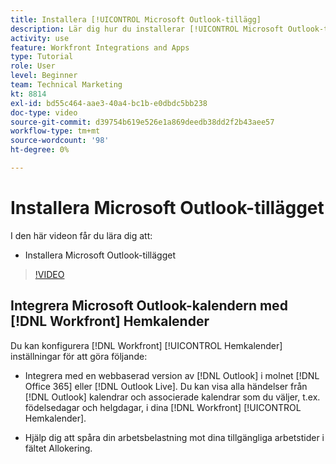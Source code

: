 ```yaml
---
title: Installera [!UICONTROL Microsoft Outlook-tillägg]
description: Lär dig hur du installerar [!UICONTROL Microsoft Outlook-tillägg]
activity: use
feature: Workfront Integrations and Apps
type: Tutorial
role: User
level: Beginner
team: Technical Marketing
kt: 8814
exl-id: bd55c464-aae3-40a4-bc1b-e0dbdc5bb238
doc-type: video
source-git-commit: d39754b619e526e1a869deedb38dd2f2b43aee57
workflow-type: tm+mt
source-wordcount: '98'
ht-degree: 0%

---
```


# Installera Microsoft Outlook-tillägget

I den här videon får du lära dig att:

* Installera Microsoft Outlook-tillägget

>[!VIDEO](https://video.tv.adobe.com/v/335115/?quality=12)


## Integrera Microsoft Outlook-kalendern med [!DNL Workfront] Hemkalender

Du kan konfigurera [!DNL Workfront] [!UICONTROL Hemkalender] inställningar för att göra följande:

* Integrera med en webbaserad version av [!DNL Outlook] i molnet [!DNL Office 365] eller [!DNL Outlook Live]. Du kan visa alla händelser från [!DNL Outlook] kalendrar och associerade kalendrar som du väljer, t.ex. födelsedagar och helgdagar, i dina [!DNL Workfront] [!UICONTROL Hemkalender].

* Hjälp dig att spåra din arbetsbelastning mot dina tillgängliga arbetstider i fältet Allokering.
